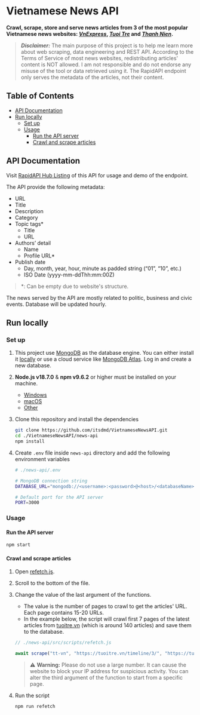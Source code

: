 # Vietnamese News API

**Crawl, scrape, store and serve news articles from 3 of the most popular Vietnamese news websites: _[VnExpress](https://vnexpress.net/)_, _[Tuoi Tre](https://tuoitre.vn/)_ and _[Thanh Nien](https://thanhnien.vn/)_.**

> _**Disclaimer:**_ The main purpose of this project is to help me learn more about web scraping, data engineering and REST API. According to the Terms of Service of most news websites, redistributing articles' content is NOT allowed. I am not responsible and do not endorse any misuse of the tool or data retrieved using it. The RapidAPI endpoint only serves the metadata of the articles, not their content.

## Table of Contents

- [API Documentation](#api-documentation)
- [Run locally](#run-locally)
    - [Set up](#set-up)
    - [Usage](#usage)
        - [Run the API server](#run-the-api-server)
        - [Crawl and scrape articles](#crawl-and-scrape-articles)


## API Documentation

Visit [RapidAPI Hub Listing](https://rapidapi.com/itsdmd/api/vietnamese-news) of this API for usage and demo of the endpoint.

The API provide the following metadata:

- URL
- Title
- Description
- Category
- Topic tags\*
    - Title
    - URL
- Authors’ detail
    - Name
    - Profile URL\*
- Publish date
    - Day, month, year, hour, minute as padded string (“01”, “10”, etc.)
    - ISO Date (yyyy-mm-ddThh:mm:00Z)

> \*: Can be empty due to website's structure.

The news served by the API are mostly related to politic, business and civic events. Database will be updated hourly.

## Run locally

### Set up

1. This project use [MongoDB](https://www.mongodb.com/) as the database engine. You can either install it [locally](https://www.mongodb.com/docs/manual/installation/) or use a cloud service like [MongoDB Atlas](https://www.mongodb.com/cloud/atlas). Log in and create a new database.

2. **Node.js v18.7.0** & **npm v9.6.2** or higher must be installed on your machine.
    - [Windows](https://nodejs.org/en/download/package-manager#windows-1)
    - [macOS](https://nodejs.org/en/download/package-manager#macos)
    - [Other](https://nodejs.org/en/download/package-manager)

3. Clone this repository and install the dependencies

    ```bash
    git clone https://github.com/itsdmd/VietnameseNewsAPI.git
    cd ./VietnameseNewsAPI/news-api
    npm install
    ```

4. Create `.env` file inside `news-api` directory and add the following environment variables

    ```bash
    # ./news-api/.env

    # MongoDB connection string
    DATABASE_URL="mongodb://<username>:<password>@<host>/<databaseName>?authSource=admin"

    # Default port for the API server
    PORT=3000
    ```

### Usage

#### Run the API server

```bash
npm start
```

#### Crawl and scrape articles

1. Open [refetch.js](./news-api/src/scripts/refetch.js).
2. Scroll to the bottom of the file.
3. Change the value of the last argument of the functions.
    - The value is the number of pages to crawl to get the articles' URL. Each page contains 15-20 URLs.
    - In the example below, the script will crawl first 7 pages of the latest articles from [tuoitre.vn](https://tuoitre.vn/) (which is around 140 articles) and save them to the database.

    ```javascript
    // ./news-api/src/scripts/refetch.js
    
    await scrape("tt-vn", "https://tuoitre.vn/timeline/3/", "https://tuoitre.vn/timeline/3/trang-1.htm", 7);
    ```

    > :warning: **Warning:** Please do not use a large number. It can cause the website to block your IP address for suspicious activity. You can alter the third argument of the function to start from a specific page.

4. Run the script

    ```bash
    npm run refetch
    ```
